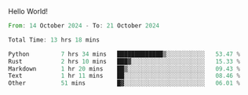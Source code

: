 Hello World!

<!--START_SECTION:waka-->

```rust
From: 14 October 2024 - To: 21 October 2024

Total Time: 13 hrs 18 mins

Python         7 hrs 34 mins   █████████████▒░░░░░░░░░░░   53.47 %
Rust           2 hrs 10 mins   ███▓░░░░░░░░░░░░░░░░░░░░░   15.33 %
Markdown       1 hr 20 mins    ██▒░░░░░░░░░░░░░░░░░░░░░░   09.43 %
Text           1 hr 11 mins    ██░░░░░░░░░░░░░░░░░░░░░░░   08.46 %
Other          51 mins         █▓░░░░░░░░░░░░░░░░░░░░░░░   06.01 %
```

<!--END_SECTION:waka-->
